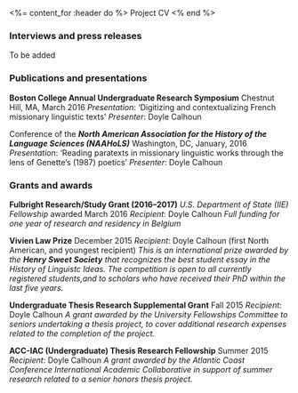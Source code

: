 <%= content_for :header do %>
    Project CV
<% end %>


### Interviews and press releases

To be added


### Publications and presentations

**Boston College Annual Undergraduate Research Symposium** Chestnut Hill, MA, March 2016
*Presentation*: ‘Digitizing and contextualizing French missionary linguistic texts’
*Presenter*: Doyle Calhoun


Conference of the **_North American Association for the History of the Language Sciences (NAAHoLS)_** Washington, DC, January, 2016
*Presentation*: ‘Reading paratexts in missionary linguistic works through the lens of Genette’s (1987) poetics’ 
*Presenter*: Doyle Calhoun



### Grants and awards

**Fulbright Research/Study Grant (2016–2017)** *U.S. Department of State (IIE) Fellowship* awarded March 2016
*Recipient*: Doyle Calhoun
*Full funding for one year of research and residency in Belgium*


**Vivien Law Prize** December 2015
*Recipient*: Doyle Calhoun (first North American, and youngest recipient)
*This is an international prize awarded by the __Henry Sweet Society__ that recognizes the best student essay in the History of Linguistc Ideas. The competition is open to all currently registered students,and to scholars who have received their PhD within the last five years.*


**Undergraduate Thesis Research Supplemental Grant** Fall 2015
*Recipient*: Doyle Calhoun
*A grant awarded by the University Fellowships Committee to seniors undertaking a thesis project, to cover additional research expenses related to the completion of the project.*


**ACC-IAC (Undergraduate) Thesis Research Fellowship** Summer 2015
*Recipient*: Doyle Calhoun
*A grant awarded by the Atlantic Coast Conference International Academic Collaborative in support of summer research related to a senior honors thesis project.*


